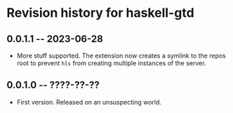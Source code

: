 # Revision history for haskell-gtd

## 0.0.1.1 -- 2023-06-28

* More stuff supported. The extension now creates a symlink to the repos root to prevent `hls` from creating multiple instances of the server.

## 0.0.1.0 -- ????-??-??

* First version. Released on an unsuspecting world.
